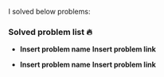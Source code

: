 I solved below problems:


### Solved problem list 🔥
- **Insert problem name**
**Insert problem link**

- **Insert problem name**
**Insert problem link**

